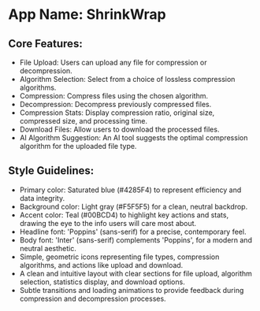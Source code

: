 # **App Name**: ShrinkWrap

## Core Features:

- File Upload: Users can upload any file for compression or decompression.
- Algorithm Selection: Select from a choice of lossless compression algorithms.
- Compression: Compress files using the chosen algorithm.
- Decompression: Decompress previously compressed files.
- Compression Stats: Display compression ratio, original size, compressed size, and processing time.
- Download Files: Allow users to download the processed files.
- AI Algorithm Suggestion: An AI tool suggests the optimal compression algorithm for the uploaded file type.

## Style Guidelines:

- Primary color: Saturated blue (#4285F4) to represent efficiency and data integrity.
- Background color: Light gray (#F5F5F5) for a clean, neutral backdrop.
- Accent color: Teal (#00BCD4) to highlight key actions and stats, drawing the eye to the info users will care most about.
- Headline font: 'Poppins' (sans-serif) for a precise, contemporary feel.
- Body font: 'Inter' (sans-serif) complements 'Poppins', for a modern and neutral aesthetic.
- Simple, geometric icons representing file types, compression algorithms, and actions like upload and download.
- A clean and intuitive layout with clear sections for file upload, algorithm selection, statistics display, and download options.
- Subtle transitions and loading animations to provide feedback during compression and decompression processes.